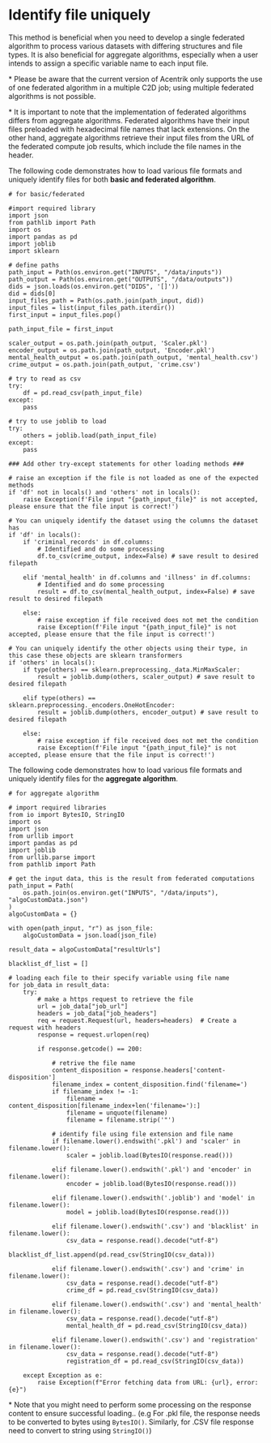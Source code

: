 # Identify file uniquely
This method is beneficial when you need to develop a single federated algorithm to process various datasets with differing structures and file types. It is also beneficial for aggregate algorithms, especially when a user intends to assign a specific variable name to each input file.

\* Please be aware that the current version of Acentrik only supports the use of one federated algorithm in a multiple C2D job; using multiple federated algorithms is not possible.

\* It is important to note that the implementation of federated algorithms differs from aggregate algorithms. Federated algorithms have their input files preloaded with hexadecimal file names that lack extensions. On the other hand, aggregate algorithms retrieve their input files from the URL of the federated compute job results, which include the file names in the header.

The following code demonstrates how to load various file formats and uniquely identify files for both **basic and federated algorithm**.
``` 
# for basic/federated

#import required library
import json
from pathlib import Path
import os
import pandas as pd
import joblib
import sklearn

# define paths
path_input = Path(os.environ.get("INPUTS", "/data/inputs"))
path_output = Path(os.environ.get("OUTPUTS", "/data/outputs"))
dids = json.loads(os.environ.get("DIDS", '[]'))
did = dids[0]
input_files_path = Path(os.path.join(path_input, did))
input_files = list(input_files_path.iterdir())
first_input = input_files.pop()

path_input_file = first_input

scaler_output = os.path.join(path_output, 'Scaler.pkl')
encoder_output = os.path.join(path_output, 'Encoder.pkl')
mental_health_output = os.path.join(path_output, 'mental_health.csv')
crime_output = os.path.join(path_output, 'crime.csv')

# try to read as csv
try:
    df = pd.read_csv(path_input_file)
except:
    pass

# try to use joblib to load
try:
    others = joblib.load(path_input_file)
except:
    pass

### Add other try-except statements for other loading methods ###

# raise an exception if the file is not loaded as one of the expected methods
if 'df' not in locals() and 'others' not in locals():
    raise Exception(f'File input "{path_input_file}" is not accepted, please ensure that the file input is correct!')

# You can uniquely identify the dataset using the columns the dataset has
if 'df' in locals():
    if 'criminal_records' in df.columns:
        # Identified and do some processing
        df.to_csv(crime_output, index=False) # save result to desired filepath
    
    elif 'mental_health' in df.columns and 'illness' in df.columns:
        # Identified and do some processing
        result = df.to_csv(mental_health_output, index=False) # save result to desired filepath

    else:
        # raise exception if file received does not met the condition
        raise Exception(f'File input "{path_input_file}" is not accepted, please ensure that the file input is correct!')

# You can uniquely identify the other objects using their type, in this case these objects are sklearn transformers
if 'others' in locals():
    if type(others) == sklearn.preprocessing._data.MinMaxScaler:
        result = joblib.dump(others, scaler_output) # save result to desired filepath
    
    elif type(others) == sklearn.preprocessing._encoders.OneHotEncoder:
        result = joblib.dump(others, encoder_output) # save result to desired filepath

    else:
        # raise exception if file received does not met the condition
        raise Exception(f'File input "{path_input_file}" is not accepted, please ensure that the file input is correct!')
```

The following code demonstrates how to load various file formats and uniquely identify files for the **aggregate algorithm**.

```
# for aggregate algorithm

# import required libraries
from io import BytesIO, StringIO
import os
import json 
from urllib import 
import pandas as pd
import joblib
from urllib.parse import 
from pathlib import Path

# get the input data, this is the result from federated computations
path_input = Path(
    os.path.join(os.environ.get("INPUTS", "/data/inputs"), "algoCustomData.json")
)
algoCustomData = {}

with open(path_input, "r") as json_file:
    algoCustomData = json.load(json_file)

result_data = algoCustomData["resultUrls"]

blacklist_df_list = []

# loading each file to their specify variable using file name
for job_data in result_data:
    try:
        # make a https request to retrieve the file
        url = job_data["job_url"]
        headers = job_data["job_headers"]
        req = request.Request(url, headers=headers)  # Create a request with headers
        response = request.urlopen(req)
        
        if response.getcode() == 200:
        
            # retrive the file name
            content_disposition = response.headers['content-disposition']
            filename_index = content_disposition.find('filename=')
            if filename_index != -1:
                filename = content_disposition[filename_index+len('filename='):]
                filename = unquote(filename)  
                filename = filename.strip('"') 
                
            # identify file using file extension and file name
            if filename.lower().endswith('.pkl') and 'scaler' in filename.lower():
                scaler = joblib.load(BytesIO(response.read()))
                
            elif filename.lower().endswith('.pkl') and 'encoder' in filename.lower():
                encoder = joblib.load(BytesIO(response.read()))
                
            elif filename.lower().endswith('.joblib') and 'model' in filename.lower():
                model = joblib.load(BytesIO(response.read()))

            elif filename.lower().endswith('.csv') and 'blacklist' in filename.lower():
                csv_data = response.read().decode("utf-8")
                blacklist_df_list.append(pd.read_csv(StringIO(csv_data)))

            elif filename.lower().endswith('.csv') and 'crime' in filename.lower():
                csv_data = response.read().decode("utf-8")
                crime_df = pd.read_csv(StringIO(csv_data))

            elif filename.lower().endswith('.csv') and 'mental_health' in filename.lower():
                csv_data = response.read().decode("utf-8")
                mental_health_df = pd.read_csv(StringIO(csv_data))

            elif filename.lower().endswith('.csv') and 'registration' in filename.lower():
                csv_data = response.read().decode("utf-8")
                registration_df = pd.read_csv(StringIO(csv_data))

    except Exception as e:
        raise Exception(f"Error fetching data from URL: {url}, error: {e}")
```
\* Note that you might need to perform some processing on the response content to ensure successful loading.. (e.g For .pkl file, the response needs to be converted to bytes using `BytesIO()`. Similarly, for .CSV file response need to convert to string using `StringIO()`)